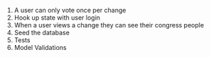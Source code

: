 1. A user can only vote once per change
2. Hook up state with user login 
3. When a user views a change they can see their congress people 
4. Seed the database
5. Tests
5. Model Validations